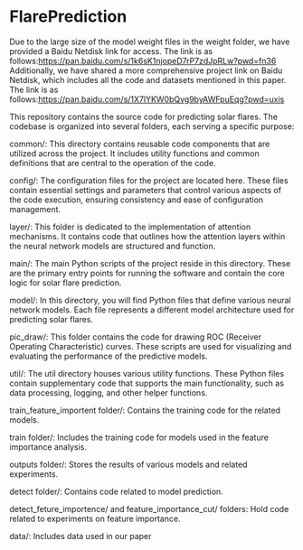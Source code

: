 # FlarePrediction
Due to the large size of the model weight files in the weight folder, we have provided a Baidu Netdisk link for access. The link is as follows:https://pan.baidu.com/s/1k6sK1njopeD7rP7zdJpRLw?pwd=fn36 
Additionally, we have shared a more comprehensive project link on Baidu Netdisk, which includes all the code and datasets mentioned in this paper. The link is as follows:https://pan.baidu.com/s/1X7lYKW0bQvg9byAWFpuEqg?pwd=uxis

This repository contains the source code for predicting solar flares. The codebase is organized into several folders, each serving a specific purpose:

common/: This directory contains reusable code components that are utilized across the project. It includes utility functions and common definitions that are central to the operation of the code.

config/: The configuration files for the project are located here. These files contain essential settings and parameters that control various aspects of the code execution, ensuring consistency and ease of configuration management.

layer/: This folder is dedicated to the implementation of attention mechanisms. It contains code that outlines how the attention layers within the neural network models are structured and function.

main/: The main Python scripts of the project reside in this directory. These are the primary entry points for running the software and contain the core logic for solar flare prediction.

model/: In this directory, you will find Python files that define various neural network models. Each file represents a different model architecture used for predicting solar flares.

pic_draw/: This folder contains the code for drawing ROC (Receiver Operating Characteristic) curves. These scripts are used for visualizing and evaluating the performance of the predictive models.

util/: The util directory houses various utility functions. These Python files contain supplementary code that supports the main functionality, such as data processing, logging, and other helper functions.

train_feature_importent folder/: Contains the training code for the related models.

train folder/: Includes the training code for models used in the feature importance analysis.

outputs folder/: Stores the results of various models and related experiments.

detect folder/: Contains code related to model prediction.

detect_feture_importence/ and feature_importance_cut/ folders: Hold code related to experiments on feature importance.

data/: Includes data used in our paper
